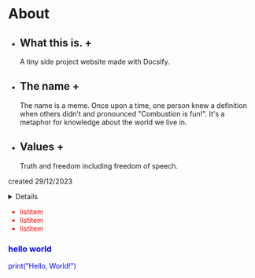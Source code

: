 # About

+ ## What this is. +

  A tiny side project website made with Docsify.

+ ## The name +

  The name is a meme. Once upon a time, one person knew a definition when others didn't and pronounced "Combustion is fun!". It's a metaphor for knowledge about the world we live in.

+ ## Values +

  Truth and freedom including freedom of speech.

created 29/12/2023


<details>
<h3>Self-assessment (Click to expand)</h3>

- Abc
- Abc

</details>

<div style='color: red'>

- listitem
- listitem
- listitem

</div>

<div style='color: blue'> 
  <h3>
    hello world
  </h3>
<div>
<link rel="stylesheet" href="https://pyscript.net/releases/2024.1.1/core.css" />
<script type="module" src="https://pyscript.net/releases/2024.1.1/core.js"></script>
<py-script> print("Hello, World!") </py-script>

